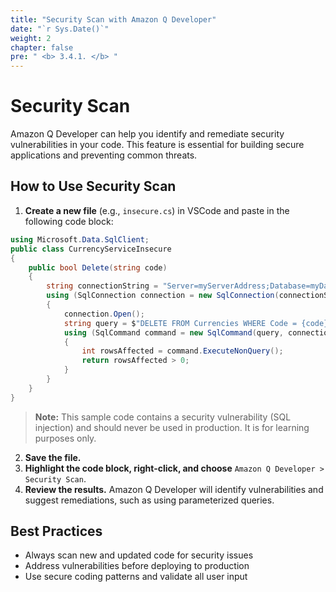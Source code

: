 ```yaml
---
title: "Security Scan with Amazon Q Developer"
date: "`r Sys.Date()`"
weight: 2
chapter: false
pre: " <b> 3.4.1. </b> "
---
```


# Security Scan

Amazon Q Developer can help you identify and remediate security vulnerabilities in your code. This feature is essential for building secure applications and preventing common threats.

## How to Use Security Scan
1. **Create a new file** (e.g., `insecure.cs`) in VSCode and paste in the following code block:

```csharp
using Microsoft.Data.SqlClient;
public class CurrencyServiceInsecure
{
    public bool Delete(string code)
    {
        string connectionString = "Server=myServerAddress;Database=myDataBase;User Id=myUsername;Password=myPassword;";
        using (SqlConnection connection = new SqlConnection(connectionString))
        {
            connection.Open();
            string query = $"DELETE FROM Currencies WHERE Code = {code}";
            using (SqlCommand command = new SqlCommand(query, connection))
            {
                int rowsAffected = command.ExecuteNonQuery();
                return rowsAffected > 0;
            }
        }
    }
}
```

> **Note:** This sample code contains a security vulnerability (SQL injection) and should never be used in production. It is for learning purposes only.

2. **Save the file.**
3. **Highlight the code block, right-click, and choose** `Amazon Q Developer > Security Scan`.
4. **Review the results.** Amazon Q Developer will identify vulnerabilities and suggest remediations, such as using parameterized queries.

## Best Practices
- Always scan new and updated code for security issues
- Address vulnerabilities before deploying to production
- Use secure coding patterns and validate all user input